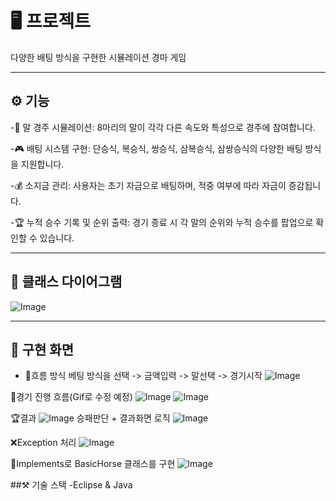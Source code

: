 # 🖥️ 프로젝트
다양한 배팅 방식을 구현한 시뮬레이션 경마 게임

---

## ⚙️ 기능

-🐎 말 경주 시뮬레이션: 8마리의 말이 각각 다른 속도와 특성으로 경주에 참여합니다.

-🎮 배팅 시스템 구현: 단승식, 복승식, 쌍승식, 삼복승식, 삼쌍승식의 다양한 배팅 방식을 지원합니다.

-💰 소지금 관리: 사용자는 초기 자금으로 배팅하며, 적중 여부에 따라 자금이 증감됩니다.

-🏆 누적 승수 기록 및 순위 출력: 경기 종료 시 각 말의 순위와 누적 승수를 팝업으로 확인할 수 있습니다.

---

## 🔧 클래스 다이어그램
![Image](https://github.com/user-attachments/assets/a00de204-bf34-49eb-b74a-4f4e66987999)

---

## 📸 구현 화면

- 🔄흐름 방식
베팅 방식을 선택 -> 금액입력 -> 말선택 -> 경기시작
![Image](https://github.com/user-attachments/assets/881d432a-e360-44e6-8934-f654cfd767c0)

🐎경기 진행 흐름(Gif로 수정 예정)
![Image](https://github.com/user-attachments/assets/c572a826-97e6-4014-89ab-4d1e82a5a685)
![Image](https://github.com/user-attachments/assets/5e40495e-1152-4236-90ef-616c0d1149bc)

🏆결과
![Image](https://github.com/user-attachments/assets/bf02f3a7-a166-4bda-8fdb-cb87f56ba576)
승패판단 + 결과화면 로직
![Image](https://github.com/user-attachments/assets/ff19df7f-9e90-4a2e-95b5-c1e176ee0209)

❌Exception 처리
![Image](https://github.com/user-attachments/assets/8df477c9-0ad5-4534-9c6a-7f7e17323c30)

🧩Implements로 BasicHorse 클래스를 구현
![Image](https://github.com/user-attachments/assets/17a06f40-934d-4586-852c-4d4e8cc0f504)

##⚒️ 기술 스택
-Eclipse & Java
